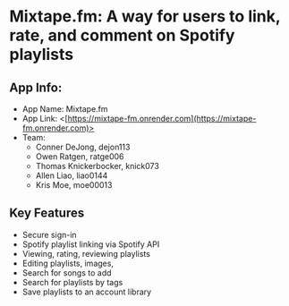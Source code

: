 # Mixtape.fm: A way for users to link, rate, and comment on Spotify playlists

## App Info:

- App Name: Mixtape.fm
- App Link: <[https://mixtape-fm.onrender.com](https://mixtape-fm.onrender.com)>
- Team:
  - Conner DeJong, dejon113
  - Owen Ratgen, ratge006
  - Thomas Knickerbocker, knick073
  - Allen Liao, liao0144
  - Kris Moe, moe00013

## Key Features

- Secure sign-in
- Spotify playlist linking via Spotify API
- Viewing, rating, reviewing playlists
- Editing playlists, images,
- Search for songs to add
- Search for playlists by tags
- Save playlists to an account library

